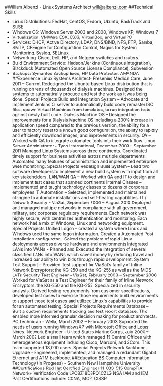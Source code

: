 #William Albenzi - Linux Systems Architect
<will@albenzi.com>
##Technical Skills
+ Linux Distributions: RedHat, CentOS, Fedora, Ubuntu, BackTrack and SUSE
+ Windows OS: Windows Server 2003 and 2008, Windows XP, Windows 7
+ Virtualization: VMWare ESX, ESXi, VirtualBox, and VirtualPC
+ Services: DHCP, Active Directory, LDAP, DNS/BIND, NFS, FTP, Samba, SMTP, CFEngine for Configuration Control, Nagios for System Monitoring, Syslog, SELinux
+ Networking: Cisco, Dell, HP, and Netgear switches and routers.
+ Build Environment Service: Hudson/Jenkins (Continuous Integration), Blackduck (Automated Open Source License Compliance), Subversion
+ Backups: Symantec Backup Exec, HP Data Protector, AMANDA
##Experience
Linux Systems Architect- Fresenius Medical Care, June 2011 – Current
Redesigned the Ubuntu-based Linux distribution that is running on tens of thousands of dialysis machines. Designed the systems to automatically produce and test the work as it was being done.
Special Projects
Build and Integration System – Advocate and Implement Jenkins CI server to automatically build code, remaster ISO files, spawn Virtual Machines from templates, to run integration tests against newly built code.
Dialysis Machine OS – Designed the improvements for a Dialysis Machine OS including a 200% increase in application speed compared to the previous version, the ability for a user to factory reset to a known good configuration, the ability to rapidly and efficiently download images, and improvements in security.
QA – Worked with QA to integrate automated tools into their work flow.
Linux Server Administrator - Tyco International, December 2009 – September 2011
Managed Linux Systems across three continents. Coordinated timely support for business activities across multiple departments. Automated many features of administration and implemented enterprise wide monitoring.
Special Projects
Redesign Build System – Lead two software developers to implement a new build system with input from all key stakeholders.
LAN/WAN QA – Worked with QA and IT to design and implement test cases that spanned continents
Internal Classes – Implemented and taught technology classes to dozens of corporate employees
IT Automation – Selected, implemented and maintained cfengine to automate installations and self-healing capabilities.
IT / Network Security - ViaSat, September 2006 – August 2010
Deployed and managed multiple networks in compliance with all government, military, and corporate regulatory requirements. Each network was highly secure, with centralized authentication and monitoring. Each network had a mix of Windows, Linux and networking equipment.
Special Projects
Unified Logon – created a system where Linux and Windows used the same logon information.
Created a Automated Post Installation configurator - Solved the problem of rapid Linux deployments across diverse hardware and environments
Integrated LANs into WANs - Planned and Executed the integration of several classified LANs into WANs which saved money by reducing travel and increased our ability to win bids through rapid development.
System Test Support – Provided Test support for ViaSat's family of Inline Network Encryptors: the KG-250 and the KG-255 as well as the MIDS LVTs
Security Test Engineer - ViaSat, February 2003 – September 2006
Worked for ViaSat as a Test Engineer for their family of Inline Network Encryptors: the KG-250 and the KG-255. Specialized in security analysis. Derived testing requirements from customer specifications, developed test cases to exercise those requirements build environments to support those test cases and utilized Linux's capabilities to provide for an automated testing.
Special Projects
Requirements Database – Built a custom requirements tracking and test report database. This enabled more informed granular decision making for product architects.
PC Technician - Wella, March 2002 – February 2003
Supported the needs of users running WindowsXP with Microsoft Office and Lotus Notes.
Network Engineer - United States Marine Corps, July 2000 – March 2002
Led a small team which managed 15 Central Offices with heterogeneous equipment including Cisco, Marconi, and 3Com. This team supported 18,000 users.
Special Projects
Network Backbone Upgrade - Engineered, implemented, and managed a redundant Gigabit Ethernet and ATM backbone.
##Education
BS Computer Information Technology (In Progress) - Southern New Hampshire University
##Certifications
[Red Hat Certified Engineer 11-083-515](https://www.redhat.com/wapps/training/certification/verify.html?certNumber=111-083-515)
CompTIA Network+ Verification Code LPC8Z18D3PQ1CZLG
NSA IAM and IEM
Past Certifications include: CCNA, MCP, CISSP

